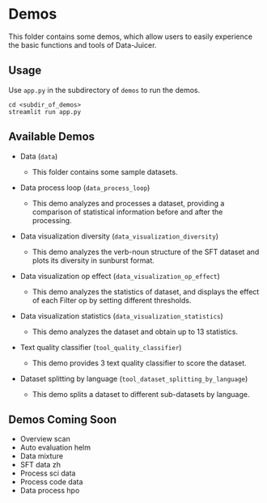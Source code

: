 # Demos

This folder contains some demos, which allow users to easily experience the basic functions and tools of Data-Juicer.

## Usage

Use `app.py` in the subdirectory of `demos` to run the demos.

```shell
cd <subdir_of_demos>
streamlit run app.py
```

## Available Demos

- Data (`data`)
  - This folder contains some sample datasets.

- Data process loop (`data_process_loop`)
  - This demo analyzes and processes a dataset, providing a comparison of statistical information before and after the processing.

- Data visualization diversity (`data_visualization_diversity`)
  - This demo analyzes the verb-noun structure of the SFT dataset and plots its diversity in sunburst format.

- Data visualization op effect (`data_visualization_op_effect`)
  - This demo analyzes the statistics of dataset, and displays the effect of each Filter op by setting different thresholds.

- Data visualization statistics (`data_visualization_statistics`)
  - This demo analyzes the dataset and obtain up to 13 statistics.

- Text quality classifier (`tool_quality_classifier`)
  - This demo provides 3 text quality classifier to score the dataset.

- Dataset splitting by language (`tool_dataset_splitting_by_language`)
  - This demo splits a dataset to different sub-datasets by language.

## Demos Coming Soon
- Overview scan
- Auto evaluation helm
- Data mixture
- SFT data zh
- Process sci data
- Process code data
- Data process hpo
